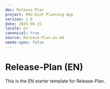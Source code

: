 ```yaml
---
doc: Release-Plan
project: PKU Diet Planning App
version: 1.0
date: 2025-08-15
locale: en
canonical: true
source: Release-Plan.en.md
needs-sync: false
---
```


# Release-Plan (EN)

This is the EN starter template for Release-Plan.
